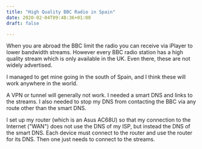 ```yaml
---
title: "High Quality BBC Radio in Spain"
date: 2020-02-04T09:48:36+01:00
draft: false

---
```


When you are abroad the BBC limit the radio you can receive via iPlayer to lower bandwidth streams.  However every BBC radio station has a high quality stream which is only available in the UK.  Even there, these are not widely advertised.

I managed to get mine going in the south of Spain, and I think these will work anywhere in the world.

A VPN or tunnel will generally not work.  I needed a smart DNS and links to the streams.  I also needed to stop my DNS from contacting the BBC via any route other than the smart DNS.

I set up my router (which is an Asus AC68U) so that my connection to the Internet ("WAN") does not use the DNS of my ISP, but instead the DNS of the smart DNS.  Each device must connect to the router and use the router for its DNS.  Then one just needs to connect to the streams.
